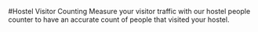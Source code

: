 #Hostel Visitor Counting
Measure your visitor traffic with our hostel people counter to have an accurate count of people that visited your hostel.
